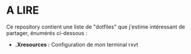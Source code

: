 A LIRE
======

Ce repository contient une liste de "dotfiles" que j'estime intéressant de partager, énumérés ci-dessous :

* **.Xresources :** Configuration de mon terminal rxvt
